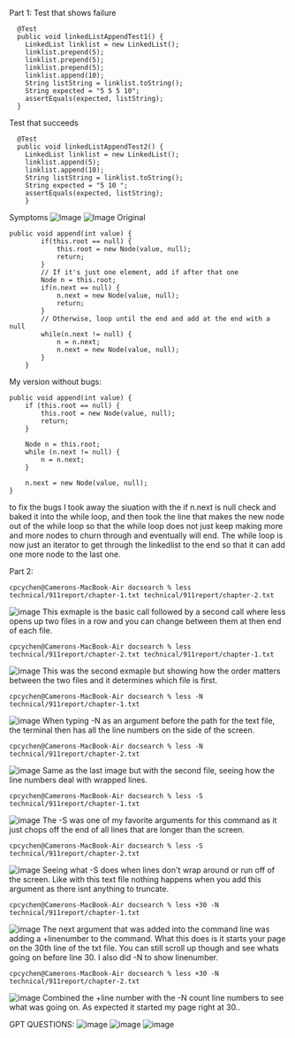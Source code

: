 Part 1:
Test that shows failure
~~~
  @Test 
  public void linkedListAppendTest1() {
    LinkedList linklist = new LinkedList();
    linklist.prepend(5);
    linklist.prepend(5);
    linklist.prepend(5);
    linklist.append(10);
    String listString = linklist.toString();
    String expected = "5 5 5 10";
    assertEquals(expected, listString);
  }
~~~
Test that succeeds 
~~~
  @Test
  public void linkedListAppendTest2() {
    LinkedList linklist = new LinkedList();
    linklist.append(5);
    linklist.append(10);
    String listString = linklist.toString();
    String expected = "5 10 ";
    assertEquals(expected, listString);
    }
~~~
Symptoms
![Image](lab3error1a.png)
![Image](symptom2.png)
Original 
~~~
public void append(int value) {
        if(this.root == null) {
            this.root = new Node(value, null);
            return;
        }
        // If it's just one element, add if after that one
        Node n = this.root;
        if(n.next == null) {
            n.next = new Node(value, null);
            return;
        }
        // Otherwise, loop until the end and add at the end with a null
        while(n.next != null) {
            n = n.next;
            n.next = new Node(value, null);
        }
    }
~~~
My version without bugs:
~~~
public void append(int value) {
    if (this.root == null) {
        this.root = new Node(value, null);
        return;
    }

    Node n = this.root;
    while (n.next != null) {
        n = n.next;
    }

    n.next = new Node(value, null);
}
~~~
to fix the bugs I took away the siuation with the if n.next is null check and baked it into the while loop, and then took the line that makes the new node out of the while loop 
so that the while loop does not just keep making more and more nodes to churn through and eventually will end. The while loop is now just an iterator to get through the linkedlist to the end
so that it can add one more node to the last one. 

Part 2:
~~~
cpcychen@Camerons-MacBook-Air docsearch % less technical/911report/chapter-1.txt technical/911report/chapter-2.txt
~~~
![image](chap1tochap2.png)
This exmaple is the basic call followed by a second call where less opens up two files in a row and you can change between them at then 
end of each file.
~~~
cpcychen@Camerons-MacBook-Air docsearch % less technical/911report/chapter-2.txt technical/911report/chapter-1.txt
~~~
![image](chap2tochap1.png)
This was the second exmaple but showing how the order matters between the two files and it determines which file is first.
~~~
cpcychen@Camerons-MacBook-Air docsearch % less -N technical/911report/chapter-1.txt
~~~
![image](lesstxt3.png)
When typing -N as an argument before the path for the text file, the terminal then has all the line numbers on the side of the screen.
~~~
cpcychen@Camerons-MacBook-Air docsearch % less -N technical/911report/chapter-2.txt
~~~
![image](lesstxt4.png)
Same as the last image but with the second file, seeing how the line numbers deal with wrapped lines. 
~~~
cpcychen@Camerons-MacBook-Air docsearch % less -S technical/911report/chapter-1.txt 
~~~
![image](lesstxt5.png)
The -S was one of my favorite arguments for this command as it just chops off the end of all lines that are longer than the screen. 
~~~
cpcychen@Camerons-MacBook-Air docsearch % less -S technical/911report/chapter-2.txt
~~~
![image](lesstxt6.png)
Seeing what -S does when lines don't wrap around or run off of the screen. Like with this text file nothing happens when you add this argument as there isnt anything to truncate.
~~~
cpcychen@Camerons-MacBook-Air docsearch % less +30 -N technical/911report/chapter-1.txt
~~~
![image](startat30#1.png)
The next argument that was added into the command line was adding a +linenumber to the command. What this does is it starts your page on the 30th line of the txt file. You can still scroll up though and see whats going on before line 30. I also did -N to show linenumber.
~~~
cpcychen@Camerons-MacBook-Air docsearch % less +30 -N technical/911report/chapter-2.txt
~~~
![image](startat30#2.png)
Combined the +line number with the -N count line numbers to see what was going on. As expected it started my page right at 30..


GPT QUESTIONS:
![image](gpt1.png)
![image](gpt2.png)
![image](gpt3.png)
